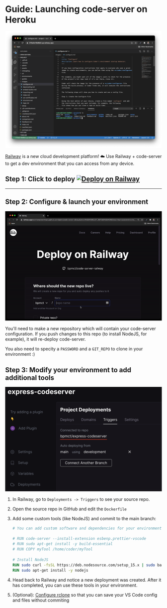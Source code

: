 # Guide: Launching code-server on Heroku

![code-server and railway.app](../img/code-server-railway.png)

[Railway](https://railway.app) is a new cloud development platform! ☁️ Use Railway + code-server to get a dev environment that you can access from any device.

## Step 1: Click to deploy [![Deploy on Railway](https://railway.app/button.svg)](https://railway.app/new?template=https%3A%2F%2Fgithub.com%2Fbpmct%2Fcode-server-railway&envs=PASSWORD%2CGIT_REPO&PASSWORDDesc=Your+password+to+log+in+to+code-server+with&GIT_REPODesc=A+git+repo+to+clone+and+open+in+code-server+%28ex.+https%3A%2F%2Fgithub.com%2Fcdr%2Fdocs.git%29)

---

## Step 2: Configure & launch your environment

![railway launch environment screen](../img/launch-railway.gif)

You'll need to make a new repository which will contain your code-server configuration. If you push changes to this repo (to install NodeJS, for example), it will re-deploy code-server.

You also need to specity a `PASSWORD` and a `GIT_REPO` to clone in your environment :)

## Step 3: Modify your environment to add additional tools

![railway repo](../img/railway-connected.png)

1. In Railway, go to `Deployments -> Triggers` to see your source repo.
1. Open the source repo in GitHub and edit the `Dockerfile`
1. Add some custom tools (like NodeJS) and commit to the main branch:

   ```Dockerfile
   # You can add custom software and dependencies for your environment here. Some examples:

   # RUN code-server --install-extension esbenp.prettier-vscode
   # RUN sudo apt-get install -y build-essential
   # RUN COPY myTool /home/coder/myTool

   # Install NodeJS
   RUN sudo curl -fsSL https://deb.nodesource.com/setup_15.x | sudo bash -
   RUN sudo apt-get install -y nodejs
   ```

1. Head back to Railway and notice a new deployment was created. After it has completed, you can use these tools in your environment.

1. (Optional): [Configure rclone](https://github.com/bpmct/deploy-code-server/tree/main/deploy-container#-persist-your-filesystem-with-rclone) so that you can save your VS Code config and files without commiting
